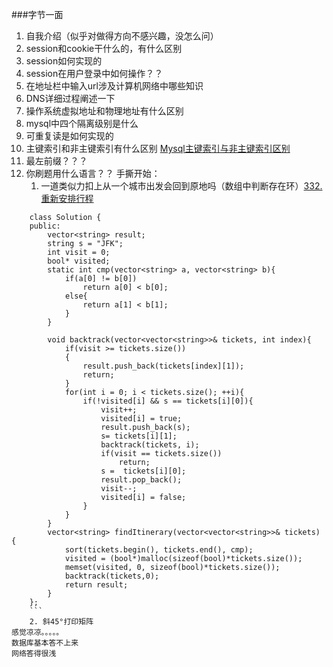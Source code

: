 ###字节一面
1. 自我介绍（似乎对做得方向不感兴趣，没怎么问）
2. session和cookie干什么的，有什么区别
3. session如何实现的
4. session在用户登录中如何操作？？
5. 在地址栏中输入url涉及计算机网络中哪些知识
6. DNS详细过程阐述一下
7. 操作系统虚拟地址和物理地址有什么区别
8. mysql中四个隔离级别是什么
9. 可重复读是如何实现的
10. 主键索引和非主键索引有什么区别
	[Mysql主键索引与非主键索引区别](https://blog.csdn.net/weixin_43217065/article/details/105916978)
11. 最左前缀？？？
12. 你刷题用什么语言？？ 手撕开始：
	1. 一道类似力扣上从一个城市出发会回到原地吗（数组中判断存在环）[332. 重新安排行程](https://leetcode-cn.com/problems/reconstruct-itinerary/)
```
	class Solution {
	public:
	    vector<string> result;
	    string s = "JFK";
	    int visit = 0;
	    bool* visited;
	    static int cmp(vector<string> a, vector<string> b){
	        if(a[0] != b[0])
	            return a[0] < b[0];
	        else{
	            return a[1] < b[1];
	        }
	    }
	
	    void backtrack(vector<vector<string>>& tickets, int index){
	        if(visit >= tickets.size())
	        {
	            result.push_back(tickets[index][1]);
	            return;
	        }
	        for(int i = 0; i < tickets.size(); ++i){
	            if(!visited[i] && s == tickets[i][0]){
	                visit++;
	                visited[i] = true;
	                result.push_back(s);
	                s= tickets[i][1];
	                backtrack(tickets, i);
	                if(visit == tickets.size())
	                    return;
	                s =  tickets[i][0];
	                result.pop_back();
	                visit--;
	                visited[i] = false;
	            }
	        }
	    }
	    vector<string> findItinerary(vector<vector<string>>& tickets) {
	        sort(tickets.begin(), tickets.end(), cmp);
	        visited = (bool*)malloc(sizeof(bool)*tickets.size());
	        memset(visited, 0, sizeof(bool)*tickets.size());
	        backtrack(tickets,0);
	        return result;
	    }
	};
	```
	2. 斜45°打印矩阵
感觉凉凉。。。。。
数据库基本答不上来
网络答得很浅
